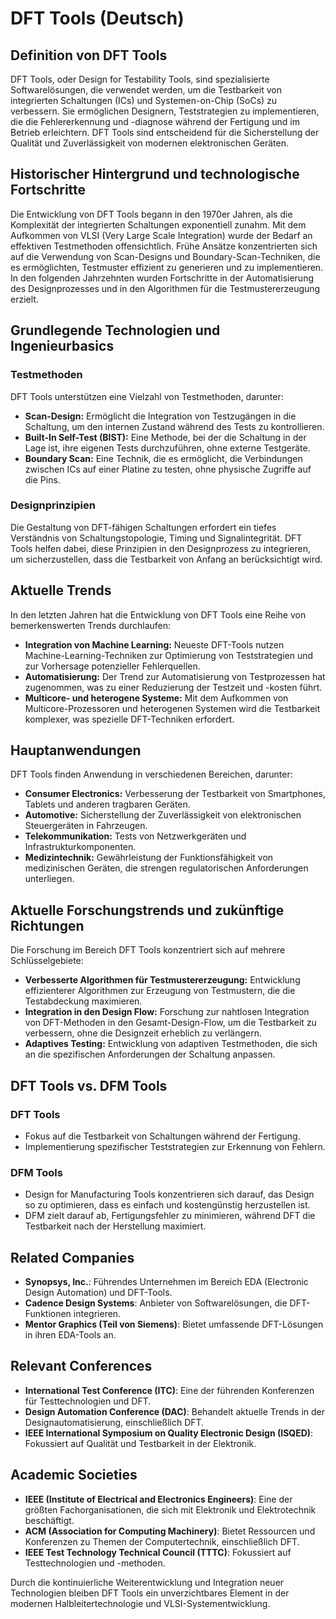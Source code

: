# DFT Tools (Deutsch)

## Definition von DFT Tools

DFT Tools, oder Design for Testability Tools, sind spezialisierte Softwarelösungen, die verwendet werden, um die Testbarkeit von integrierten Schaltungen (ICs) und Systemen-on-Chip (SoCs) zu verbessern. Sie ermöglichen Designern, Teststrategien zu implementieren, die die Fehlererkennung und -diagnose während der Fertigung und im Betrieb erleichtern. DFT Tools sind entscheidend für die Sicherstellung der Qualität und Zuverlässigkeit von modernen elektronischen Geräten.

## Historischer Hintergrund und technologische Fortschritte

Die Entwicklung von DFT Tools begann in den 1970er Jahren, als die Komplexität der integrierten Schaltungen exponentiell zunahm. Mit dem Aufkommen von VLSI (Very Large Scale Integration) wurde der Bedarf an effektiven Testmethoden offensichtlich. Frühe Ansätze konzentrierten sich auf die Verwendung von Scan-Designs und Boundary-Scan-Techniken, die es ermöglichten, Testmuster effizient zu generieren und zu implementieren. In den folgenden Jahrzehnten wurden Fortschritte in der Automatisierung des Designprozesses und in den Algorithmen für die Testmustererzeugung erzielt.

## Grundlegende Technologien und Ingenieurbasics

### Testmethoden

DFT Tools unterstützen eine Vielzahl von Testmethoden, darunter:

- **Scan-Design:** Ermöglicht die Integration von Testzugängen in die Schaltung, um den internen Zustand während des Tests zu kontrollieren.
- **Built-In Self-Test (BIST):** Eine Methode, bei der die Schaltung in der Lage ist, ihre eigenen Tests durchzuführen, ohne externe Testgeräte.
- **Boundary Scan:** Eine Technik, die es ermöglicht, die Verbindungen zwischen ICs auf einer Platine zu testen, ohne physische Zugriffe auf die Pins.

### Designprinzipien

Die Gestaltung von DFT-fähigen Schaltungen erfordert ein tiefes Verständnis von Schaltungstopologie, Timing und Signalintegrität. DFT Tools helfen dabei, diese Prinzipien in den Designprozess zu integrieren, um sicherzustellen, dass die Testbarkeit von Anfang an berücksichtigt wird.

## Aktuelle Trends

In den letzten Jahren hat die Entwicklung von DFT Tools eine Reihe von bemerkenswerten Trends durchlaufen:

- **Integration von Machine Learning:** Neueste DFT-Tools nutzen Machine-Learning-Techniken zur Optimierung von Teststrategien und zur Vorhersage potenzieller Fehlerquellen.
- **Automatisierung:** Der Trend zur Automatisierung von Testprozessen hat zugenommen, was zu einer Reduzierung der Testzeit und -kosten führt.
- **Multicore- und heterogene Systeme:** Mit dem Aufkommen von Multicore-Prozessoren und heterogenen Systemen wird die Testbarkeit komplexer, was spezielle DFT-Techniken erfordert.

## Hauptanwendungen

DFT Tools finden Anwendung in verschiedenen Bereichen, darunter:

- **Consumer Electronics:** Verbesserung der Testbarkeit von Smartphones, Tablets und anderen tragbaren Geräten.
- **Automotive:** Sicherstellung der Zuverlässigkeit von elektronischen Steuergeräten in Fahrzeugen.
- **Telekommunikation:** Tests von Netzwerkgeräten und Infrastrukturkomponenten.
- **Medizintechnik:** Gewährleistung der Funktionsfähigkeit von medizinischen Geräten, die strengen regulatorischen Anforderungen unterliegen.

## Aktuelle Forschungstrends und zukünftige Richtungen

Die Forschung im Bereich DFT Tools konzentriert sich auf mehrere Schlüsselgebiete:

- **Verbesserte Algorithmen für Testmustererzeugung:** Entwicklung effizienterer Algorithmen zur Erzeugung von Testmustern, die die Testabdeckung maximieren.
- **Integration in den Design Flow:** Forschung zur nahtlosen Integration von DFT-Methoden in den Gesamt-Design-Flow, um die Testbarkeit zu verbessern, ohne die Designzeit erheblich zu verlängern.
- **Adaptives Testing:** Entwicklung von adaptiven Testmethoden, die sich an die spezifischen Anforderungen der Schaltung anpassen.

## DFT Tools vs. DFM Tools

### DFT Tools

- Fokus auf die Testbarkeit von Schaltungen während der Fertigung.
- Implementierung spezifischer Teststrategien zur Erkennung von Fehlern.

### DFM Tools

- Design for Manufacturing Tools konzentrieren sich darauf, das Design so zu optimieren, dass es einfach und kostengünstig herzustellen ist.
- DFM zielt darauf ab, Fertigungsfehler zu minimieren, während DFT die Testbarkeit nach der Herstellung maximiert.

## Related Companies

- **Synopsys, Inc.**: Führendes Unternehmen im Bereich EDA (Electronic Design Automation) und DFT-Tools.
- **Cadence Design Systems**: Anbieter von Softwarelösungen, die DFT-Funktionen integrieren.
- **Mentor Graphics (Teil von Siemens)**: Bietet umfassende DFT-Lösungen in ihren EDA-Tools an.

## Relevant Conferences

- **International Test Conference (ITC)**: Eine der führenden Konferenzen für Testtechnologien und DFT.
- **Design Automation Conference (DAC)**: Behandelt aktuelle Trends in der Designautomatisierung, einschließlich DFT.
- **IEEE International Symposium on Quality Electronic Design (ISQED)**: Fokussiert auf Qualität und Testbarkeit in der Elektronik.

## Academic Societies

- **IEEE (Institute of Electrical and Electronics Engineers)**: Eine der größten Fachorganisationen, die sich mit Elektronik und Elektrotechnik beschäftigt.
- **ACM (Association for Computing Machinery)**: Bietet Ressourcen und Konferenzen zu Themen der Computertechnik, einschließlich DFT.
- **IEEE Test Technology Technical Council (TTTC)**: Fokussiert auf Testtechnologien und -methoden.

Durch die kontinuierliche Weiterentwicklung und Integration neuer Technologien bleiben DFT Tools ein unverzichtbares Element in der modernen Halbleitertechnologie und VLSI-Systementwicklung.
